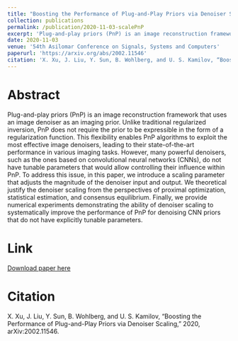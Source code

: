 ```yaml
---
title: "Boosting the Performance of Plug-and-Play Priors via Denoiser Scaling"
collection: publications
permalink: /publication/2020-11-03-scalePnP
excerpt: 'Plug-and-play priors (PnP) is an image reconstruction framework that uses an image denoiser as an imaging prior. Unlike traditional regularized inversion, PnP does not require the prior to be expressible in the form of a regularization function. This flexibility enables PnP algorithms to exploit the most effective image denoisers, leading to their state-of-the-art performance in various imaging tasks. However, many powerful denoisers, such as the ones based on convolutional neural networks (CNNs), do not have tunable parameters that would allow controlling their influence within PnP. To address this issue, in this paper, we introduce a scaling parameter that adjusts the magnitude of the denoiser input and output. We theoretical justify the denoiser scaling from the perspectives of proximal optimization, statistical estimation, and consensus equilibrium. Finally, we provide numerical experiments demonstrating the ability of denoiser scaling to systematically improve the performance of PnP for denoising CNN priors that do not have explicitly tunable parameters.'
date: 2020-11-03
venue: '54th Asilomar Conference on Signals, Systems and Computers'
paperurl: 'https://arxiv.org/abs/2002.11546'
citation: 'X. Xu, J. Liu, Y. Sun, B. Wohlberg, and U. S. Kamilov, “Boosting the Performance of Plug-and-Play Priors via Denoiser Scaling,” 2020, arXiv:2002.11546.'
---
```

# Abstract
Plug-and-play priors (PnP) is an image reconstruction framework that uses an image denoiser as an imaging prior. Unlike traditional regularized inversion, PnP does not require the prior to be expressible in the form of a regularization function. This flexibility enables PnP algorithms to exploit the most effective image denoisers, leading to their state-of-the-art performance in various imaging tasks. However, many powerful denoisers, such as the ones based on convolutional neural networks (CNNs), do not have tunable parameters that would allow controlling their influence within PnP. To address this issue, in this paper, we introduce a scaling parameter that adjusts the magnitude of the denoiser input and output. We theoretical justify the denoiser scaling from the perspectives of proximal optimization, statistical estimation, and consensus equilibrium. Finally, we provide numerical experiments demonstrating the ability of denoiser scaling to systematically improve the performance of PnP for denoising CNN priors that do not have explicitly tunable parameters.

# Link
[Download paper here](https://arxiv.org/abs/2002.11546)

# Citation
X. Xu, J. Liu, Y. Sun, B. Wohlberg, and U. S. Kamilov, “Boosting the Performance of Plug-and-Play Priors via Denoiser Scaling,” 2020, arXiv:2002.11546.

